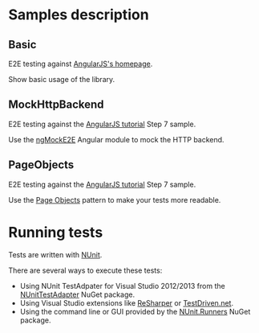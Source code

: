 # Samples description

## Basic

E2E testing against [AngularJS's homepage](http://angularjs.org/).

Show basic usage of the library.

## MockHttpBackend

E2E testing against the [AngularJS tutorial](http://docs.angularjs.org/tutorial) Step 7 sample.

Use the [ngMockE2E](http://docs.angularjs.org/api/ngMockE2E.$httpBackend) Angular module to mock the HTTP backend. 

## PageObjects

E2E testing against the [AngularJS tutorial](http://docs.angularjs.org/tutorial) Step 7 sample.

Use the [Page Objects](https://code.google.com/p/selenium/wiki/PageObjects) pattern to make your tests more readable.

# Running tests

Tests are written with [NUnit](http://nunit.org/).

There are several ways to execute these tests:
* Using NUnit TestAdpater for Visual Studio 2012/2013 from the [NUnitTestAdapter](https://www.nuget.org/packages/NUnitTestAdapter) NuGet package.
* Using Visual Studio extensions like [ReSharper](http://www.jetbrains.com/resharper/) or [TestDriven.net](http://www.testdriven.net/).
* Using the command line or GUI provided by the [NUnit.Runners](https://www.nuget.org/packages/NUnit.Runners) NuGet package.

